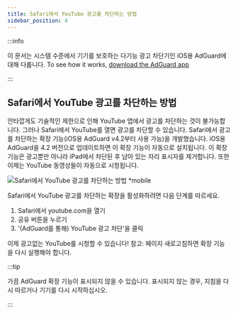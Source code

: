 ```yaml
---
title: Safari에서 YouTube 광고를 차단하는 방법
sidebar_position: 4
---
```


:::info

이 문서는 시스템 수준에서 기기를 보호하는 다기능 광고 차단기인 iOS용 AdGuard에 대해 다룹니다. To see how it works, [download the AdGuard app](https://agrd.io/download-kb-adblock)

:::

## Safari에서 YouTube 광고를 차단하는 방법

안타깝게도 기술적인 제한으로 인해 YouTube 앱에서 광고를 차단하는 것이 불가능합니다. 그러나 Safari에서 YouTube를 열면 광고를 차단할 수 있습니다. Safari에서 광고를 차단하는 확장 기능(iOS용 AdGuard v4.2부터 사용 가능)을 개발했습니다. iOS용 AdGuard을 4.2 버전으로 업데이트하면 이 확장 기능이 자동으로 설치됩니다. 이 확장 기능은 광고뿐만 아니라 iPad에서 차단된 후 남아 있는 자리 표시자를 제거합니다. 또한 이제는 YouTube 동영상들이 자동으로 시청됩니다.

![Safari에서 YouTube 광고를 차단하는 방법 *mobile](https://cdn.adtidy.org/public/Adguard/Blog/ios_safari_extension.png)

Safari에서 YouTube 광고를 차단하는 확장을 활성화하려면 다음 단계를 따르세요.

1. Safari에서 youtube.com을 열기
2. 공유 버튼을 누르기
3. '(AdGuard를 통해) YouTube 광고 차단'을 클릭

이제 광고없는 YouTube를 시청할 수 있습니다! 참고: 페이지 새로고침하면 확장 기능을 다시 실행해야 합니다.

:::tip

가끔 AdGuard 확장 기능이 표시되지 않을 수 있습니다. 표시되지 않는 경우, 지침을 다시 따르거나 기기를 다시 시작하십시오.

:::
